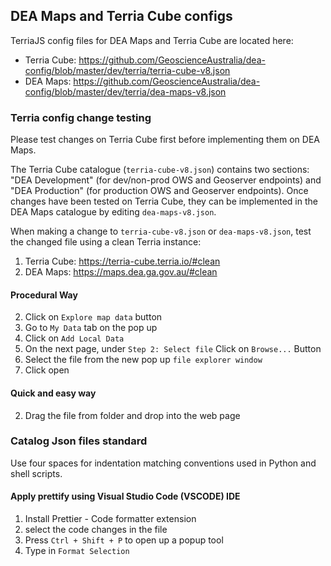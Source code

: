 ## DEA Maps and Terria Cube configs

TerriaJS config files for DEA Maps and Terria Cube are located here:

* Terria Cube: https://github.com/GeoscienceAustralia/dea-config/blob/master/dev/terria/terria-cube-v8.json
* DEA Maps: https://github.com/GeoscienceAustralia/dea-config/blob/master/dev/terria/dea-maps-v8.json

### Terria config change testing

Please test changes on Terria Cube first before implementing them on DEA Maps.

The Terria Cube catalogue (`terria-cube-v8.json`) contains two sections: "DEA Development" (for dev/non-prod OWS and Geoserver endpoints) and "DEA Production" (for production OWS and Geoserver endpoints). 
Once changes have been tested on Terria Cube, they can be implemented in the DEA Maps catalogue by editing `dea-maps-v8.json`.

When making a change to `terria-cube-v8.json` or `dea-maps-v8.json`, test the changed file using a clean Terria instance:

1. Terria Cube: https://terria-cube.terria.io/#clean
2. DEA Maps: https://maps.dea.ga.gov.au/#clean

#### Procedural Way
2. Click on `Explore map data` button
3. Go to `My Data` tab on the pop up
4. Click on `Add Local Data`
5. On the next page, under `Step 2: Select file` Click on `Browse...` Button
6. Select the file from the new pop up `file explorer window`
7. Click open

#### Quick and easy way
2. Drag the file from folder and drop into the web page

### Catalog Json files standard

Use four spaces for indentation matching conventions used in Python and shell scripts.

#### Apply prettify using Visual Studio Code (VSCODE) IDE
1. Install Prettier - Code formatter extension
2. select the code changes in the file
3. Press `Ctrl + Shift + P` to open up a popup tool
4. Type in `Format Selection`
